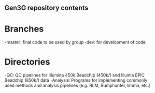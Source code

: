 ## Gen3G repository contents

# Branches
-master: final code to be used by group
-dev: for development of code

# Directories
-QC: QC pipelines for Illumina 450k Beadchip (450k/) and Illumia EPIC Beadchip (850k/) data
-Analysis: Programs for implementing commonly used methods and analysis pipelines (e.g. RLM, Bumphunter, limma, etc.)
